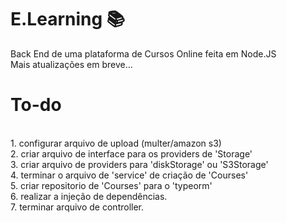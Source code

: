 # E.Learning 📚
Back End de uma plataforma de Cursos Online feita em Node.JS <br>
Mais atualizações em breve...

# To-do
  <br>
  1. configurar arquivo de upload (multer/amazon s3)<br>
  2. criar arquivo de interface para os providers de 'Storage'<br>
  3. criar arquivo de providers para 'diskStorage' ou 'S3Storage'<br>
  4. terminar o arquivo de 'service' de criação de 'Courses'<br>
  5. criar repositorio de 'Courses' para o 'typeorm'<br>
  6. realizar a injeção de dependências.<br>
  7. terminar arquivo de controller.<br>
